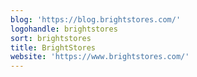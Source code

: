 ```yaml
---
blog: 'https://blog.brightstores.com/'
logohandle: brightstores
sort: brightstores
title: BrightStores
website: 'https://www.brightstores.com/'
---
```

